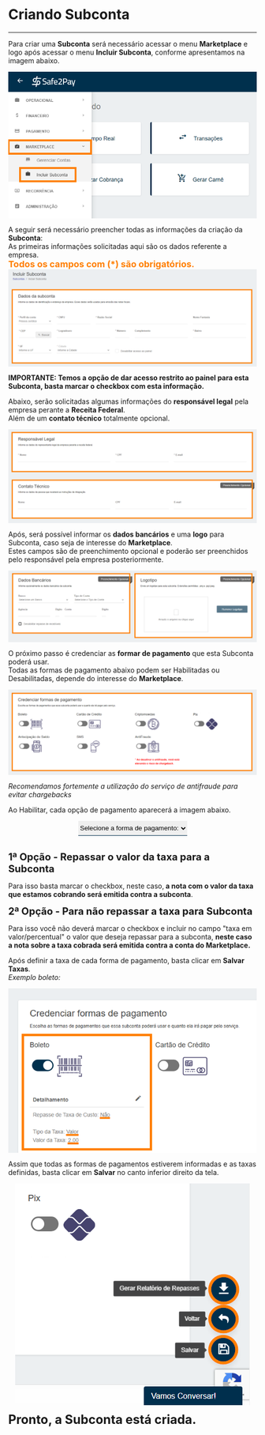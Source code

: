 # Criando Subconta
<hr>

Para criar uma <b>Subconta</b> será necessário acessar o menu <b>Marketplace</b> e logo após acessar o menu <b>Incluir Subconta</b>, conforme apresentamos na imagem abaixo.

<img src="../imagens/CadastroSub01.png" style="display:block; margin-left:auto; margin-right:auto;">

A seguir será necessário preencher todas as informações da criação da <b>Subconta</b>:<br>
As primeiras informações solicitadas aqui são os dados referente a empresa.<br>
<b style="color: #FF7F00; font-size:18px">Todos os campos com (*) são obrigatórios.</b>
<img src="../imagens/CadastroSub02.png" style="display:block; margin-left:auto; margin-right:auto;">

<b>IMPORTANTE: Temos a opção de dar acesso restrito ao painel para esta Subconta, basta marcar o checkbox com esta informação.</b>


Abaixo, serão solicitadas algumas informações do <b>responsável legal</b> pela empresa perante a <b>Receita Federal</b>.<br>
Além de um <b>contato técnico</b> totalmente opcional.

<img src="../imagens/CadastroSub03.png" style="display:block; margin-left:auto; margin-right:auto;">

Após, será possível informar os <b>dados bancários</b> e uma <b>logo</b> para Subconta, caso seja de interesse do <b>Marketplace</b>.<br>
Estes campos são de preenchimento opcional e poderão ser preenchidos pelo responsável pela empresa posteriormente.

<img src="../imagens/CadastroSub04.png" style="display:block; margin-left:auto; margin-right:auto;">

O próximo passo é credenciar as <b>formar de pagamento</b> que esta Subconta poderá usar.<br>
Todas as formas de pagamento abaixo podem ser Habilitadas ou Desabilitadas, depende do interesse do <b>Marketplace</b>.

<img src="../imagens/CadastroSub05.png" style="display:block; margin-left:auto; margin-right:auto;">

*Recomendamos fortemente a utilização do serviço de antifraude para evitar chargebacks*


Ao Habilitar, cada opção de pagamento aparecerá a imagem abaixo.

<select onchange="document.getElementById('preview1').src = this.value" style="display:block; margin-left: auto; margin-right: auto; height: 30px; border-style:none none solid none; border-color: #002F4D;">

<option hidden>Selecione a forma de pagamento:</option>
<option value="../imagens/TaxaSub01.png">Boleto</option>
<option value="../imagens/TaxaSub02.png">Cartão de Crédito</option>
<option value="../imagens/TaxaSub03.png">Criptomoeda</option>
<option value="../imagens/TaxaSub04.png">PIX</option>
<option value="../imagens/TaxaSub05.png">Antecipação de Saldo</option>
</select>
<br>
<img id="preview1" height="100%" style="display:block; margin-left: auto; margin-right: auto;">

<b style="font-size: 20px;">1ª Opção - Repassar o valor da taxa para a Subconta</b>

Para isso basta marcar o checkbox, neste caso,<b> a nota com o valor da taxa que estamos cobrando será emitida contra a subconta</b>.

<b style="font-size: 20px;">2ª Opção - Para não repassar a taxa para Subconta</b>

Para isso você não deverá marcar o checkbox e incluir no campo "taxa em valor/percentual" o valor que deseja repassar para a subconta, <b>neste caso a nota sobre a taxa cobrada será emitida contra a conta do Marketplace.</b>

Após definir a taxa de cada forma de pagamento, basta clicar em <b>Salvar Taxas</b>.<br>
*Exemplo boleto:*

<img src="../imagens/CadastroSub06.png" style="display:block; margin-left:auto; margin-right:auto;">

Assim que todas as formas de pagamentos estiverem informadas e as taxas definidas, basta clicar em <b>Salvar</b> no canto inferior direito da tela.

<img src="../imagens/CadastroSub07.png" style="display:block; margin-left:auto; margin-right:auto;">

<b style="font-size: 25px;">Pronto, a Subconta está criada.</b>

<my-footer></my-footer>
